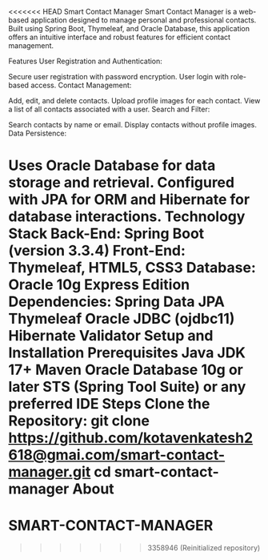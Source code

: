 <<<<<<< HEAD
Smart Contact Manager
Smart Contact Manager is a web-based application designed to manage personal and professional contacts. Built using Spring Boot, Thymeleaf, and Oracle Database, this application offers an intuitive interface and robust features for efficient contact management.

Features
User Registration and Authentication:

Secure user registration with password encryption.
User login with role-based access.
Contact Management:

Add, edit, and delete contacts.
Upload profile images for each contact.
View a list of all contacts associated with a user.
Search and Filter:

Search contacts by name or email.
Display contacts without profile images.
Data Persistence:

Uses Oracle Database for data storage and retrieval.
Configured with JPA for ORM and Hibernate for database interactions.
Technology Stack
Back-End: Spring Boot (version 3.3.4)
Front-End: Thymeleaf, HTML5, CSS3
Database: Oracle 10g Express Edition
Dependencies:
Spring Data JPA
Thymeleaf
Oracle JDBC (ojdbc11)
Hibernate Validator
Setup and Installation
Prerequisites
Java JDK 17+
Maven
Oracle Database 10g or later
STS (Spring Tool Suite) or any preferred IDE
Steps
Clone the Repository:
git clone https://github.com/kotavenkatesh2618@gmai.com/smart-contact-manager.git
cd smart-contact-manager
About
=======
# SMART-CONTACT-MANAGER
>>>>>>> 3358946 (Reinitialized repository)
